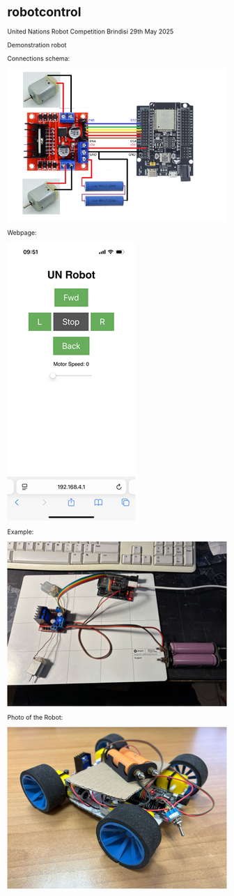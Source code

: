 # robotcontrol
United Nations Robot Competition
Brindisi 29th May 2025

Demonstration robot

Connections schema:

![alt text](https://github.com/nestaale/robotcontrol/blob/main/schema.png?raw=true)

Webpage:

![alt text](https://github.com/nestaale/robotcontrol/blob/main/webpage.png?raw=true)

Example:

![alt text](https://github.com/nestaale/robotcontrol/blob/main/photo.jpeg?raw=true)

Photo of the Robot:

![alt text](https://github.com/nestaale/robotcontrol/blob/main/Robot_demo.jpg?raw=true)
